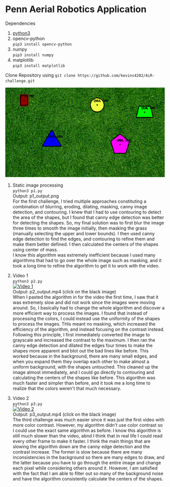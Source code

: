 # Penn Aerial Robotics Application
Dependencies
1. [python3](https://python.org)
1. opencv-python\
`pip3 install opencv-python`
2. numpy\
`pip3 install numpy`
3. matplotlib\
`pip3 install matplotlib`

Clone Repository using
`git clone https://github.com/kevins4202/AiR-challenge.git`

![Static Image](p1_output.png)
1. Static image processing\
`python3 p1.py`\
Output: p1_output.png\
For the first challenge, I tried multiple approaches constituting a combination of blurring, eroding, dilating,
 masking, canny image detection, and contouring. I knew that I had to use contouring to detect the area of the
shapes, but I found that canny edge detection was better for detecting the shapes. So, my final solution was to
first blur the image three times to smooth the image initially, then masking the grass (manually selecting the upper
and lower bounds). I then used canny edge detection to find the edges, and contouring to refine them and make them
better defined. I then calculated the centers of the shapes using center of mass.\
I know this algorithm was extremely inefficient because I used many algorithms that had to go over the whole image
such as masking, and it took a long time to refine the algorithm to get it to work with the video.

3. Video 1\
`python3 p2.py`\
[![Video 1](https://t3.ftcdn.net/jpg/04/63/51/28/360_F_463512856_GEk2IrQkYatpRVR9YDhiZgRY2z00Zet3.jpg)](https://drive.google.com/file/d/1Z_58jIFGWUpbThzKRGiCwxcQGQSOikpR/view?usp=sharing)\
Output: p2_output.mp4 (click on the black image)\
When I pasted the algorithm in for the video the first time, I saw that it was extremely slow and did not work since the images were moving around. So, I basically had to change the whole algorithm and discover a more efficient way to process
the images. I found that instead of processing the colors, I could instead use the uniformity of the shapes to process the images. THis meant no masking, which increased the efficiency of the algorithm, and instead focusing on the contrast instead. Following this principle, I first immediately converted the image to grayscale and increased the contrast to the maximum. I then ran the canny edge detection and dilated the edges four times to make the shapes more apparent and blot out the bad lines like before. This worked because in the background, there are many small edges, and when you expand them they overlap each other to make almost a uniform background, with the shapes untouched. This cleaned up the image almost immediately, and I could go directly to contouring and calculating the centers of the shapes like before. This algorithm was much faster and simpler than before, and it took me a long time to realize that the colors weren't that much necessary.

5. Video 2\
`python3 p3.py`\
[![Video 2](https://t3.ftcdn.net/jpg/04/63/51/28/360_F_463512856_GEk2IrQkYatpRVR9YDhiZgRY2z00Zet3.jpg)](https://drive.google.com/file/d/15jAdlCDLK3avuRQz_E-7ZrLPk9eeNjG6/view?usp=sharing)\
Output: p3_output.mp4 (click on the black image)\
The third challenge was much easier since it was just the first video with more color contrast. However, my algorithm didn't use color contrast so I could use the exact same algorithm as before. I know this algorithm is still much slower than the video, abnd I think that in real life I could read every other frame to make it faster. I think the main things that are slowing the algorithm down are the canny edge detection and the contrast increase. The former is slow because there are many inconsistencies in the background so there are many edges to draw, and the latter because you have to go through the entire image and change each pixel while considering others around it. However, I am satisfied with the fact that I am able to filter out so many of the background noise and have the algorithm consistently calculate the centers of the shapes.
